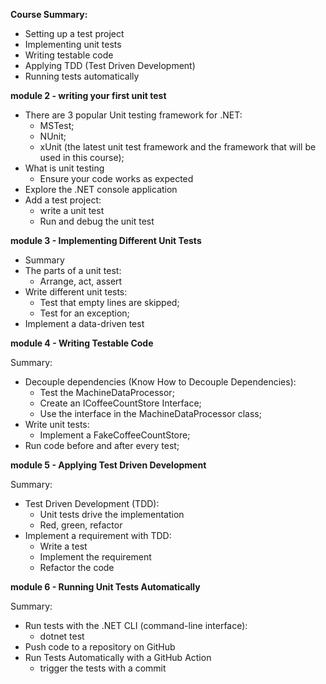 **Course Summary:**
- Setting up a test project
- Implementing unit tests
- Writing testable code
- Applying TDD (Test Driven Development)
- Running tests automatically


**module 2 - writing your first unit test**

- There are 3 popular Unit testing framework for .NET:
	- MSTest;
	- NUnit;
	- xUnit (the latest unit test framework and the framework that will be used in this course);
- What is unit testing
	- Ensure your code works as expected
- Explore the .NET console application
- Add a test project:
	- write a unit test
	- Run and debug  the unit test
	
	
**module 3 - Implementing Different Unit Tests**

- Summary
- The parts of a unit test:
	- Arrange, act, assert
- Write different unit tests:
	- Test that empty lines are skipped;
	- Test for an exception;
- Implement a data-driven test


**module 4 - 	Writing Testable Code**

Summary:
- Decouple dependencies (Know How to Decouple Dependencies):
	- Test the MachineDataProcessor;
	- Create an ICoffeeCountStore Interface;
	- Use the interface in the MachineDataProcessor class;
- Write unit tests:
	- Implement a FakeCoffeeCountStore;
- Run code before and after every test;


**module 5 - Applying Test Driven Development**

Summary:
- Test Driven Development (TDD):
	- Unit tests drive the implementation
	- Red, green, refactor
- Implement a requirement with TDD:
	- Write a test
	- Implement the requirement
	- Refactor the code


**module 6 - Running Unit Tests Automatically**

Summary:
- Run tests with the .NET CLI (command-line interface):
	- dotnet test
- Push code to a repository on GitHub
- Run Tests Automatically with a GitHub Action
	- trigger the tests with a commit

